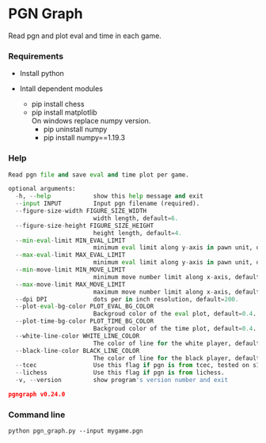 # PGN Graph

Read pgn and plot eval and time in each game.

### Requirements
* Install python

* Intall dependent modules  
  * pip install chess
  * pip install matplotlib  
     On windows replace numpy version.  
     * pip uninstall numpy
     * pip install numpy==1.19.3

### Help

```python
Read pgn file and save eval and time plot per game.

optional arguments:
  -h, --help            show this help message and exit
  --input INPUT         Input pgn filename (required).
  --figure-size-width FIGURE_SIZE_WIDTH
                        width length, default=6.
  --figure-size-height FIGURE_SIZE_HEIGHT
                        height length, default=4.
  --min-eval-limit MIN_EVAL_LIMIT
                        minimum eval limit along y-axis in pawn unit, default=-10.
  --max-eval-limit MAX_EVAL_LIMIT
                        minimum eval limit along y-axis in pawn unit, default=10.
  --min-move-limit MIN_MOVE_LIMIT
                        minimum move number limit along x-axis, default=None.
  --max-move-limit MAX_MOVE_LIMIT
                        maximum move number limit along x-axis, default=None.
  --dpi DPI             dots per in inch resolution, default=200.
  --plot-eval-bg-color PLOT_EVAL_BG_COLOR
                        Backgroud color of the eval plot, default=0.4.
  --plot-time-bg-color PLOT_TIME_BG_COLOR
                        Backgroud color of the time plot, default=0.4.
  --white-line-color WHITE_LINE_COLOR
                        The color of line for the white player, default=white.
  --black-line-color BLACK_LINE_COLOR
                        The color of line for the black player, default=black.
  --tcec                Use this flag if pgn is from tcec, tested on s19-sf.
  --lichess             Use this flag if pgn is from lichess.
  -v, --version         show program's version number and exit

pgngraph v0.24.0
```


### Command line
`python pgn_graph.py --input mygame.pgn`


